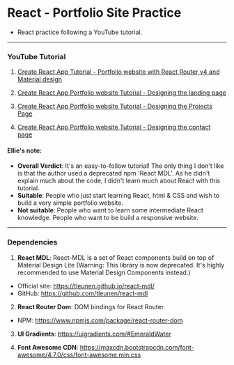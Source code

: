 # React - Portfolio Site Practice

- React practice following a YouTube tutorial.

---

### YouTube Tutorial

1. [Create React App Tutorial - Portfolio website with React Router v4 and Material design](https://www.youtube.com/watch?v=9AboneIxeM8&list=WL&index=13&t=0s)

2. [Create React App Portfolio website Tutorial - Designing the landing page](https://www.youtube.com/watch?v=n8iA18R76jk&list=WL&index=8)

3. [Create React App Portfolio website Tutorial - Designing the Projects Page](https://www.youtube.com/watch?v=tXVmcNNZrm8&list=PL3KAvm6JMiowqFTXj3oPQkhP7aCgRHFTm&index=3)

4. [Create React App Portfolio website Tutorial - Designing the contact page](https://www.youtube.com/watch?v=YbCxwycqEDg)

#### Ellie's note:

- **Overall Verdict**: It's an easy-to-follow tutorial! The only thing I don't like is that the author used a deprecated npm 'React MDL'. As he didn't explain much about the code, I didn't learn much about React with this tutorial.
- **Suitable**: People who just start learning React, html & CSS and wish to build a very simple portfolio website.
- **Not suitable**: People who want to learn some intermediate React knowledge. People who want to be build a responsive website.

---

### Dependencies

1. **React MDL**: React-MDL is a set of React components build on top of Material Design Lite (Warning: This library is now deprecated. It's highly recommended to use Material Design Components instead.)

- Official site: https://tleunen.github.io/react-mdl/
- GitHub: https://github.com/tleunen/react-mdl

2. **React Router Dom**: DOM bindings for React Router.

- NPM: https://www.npmjs.com/package/react-router-dom

3. **UI Gradients**: https://uigradients.com/#EmeraldWater

4. **Font Awesome CDN**: https://maxcdn.bootstrapcdn.com/font-awesome/4.7.0/css/font-awesome.min.css
